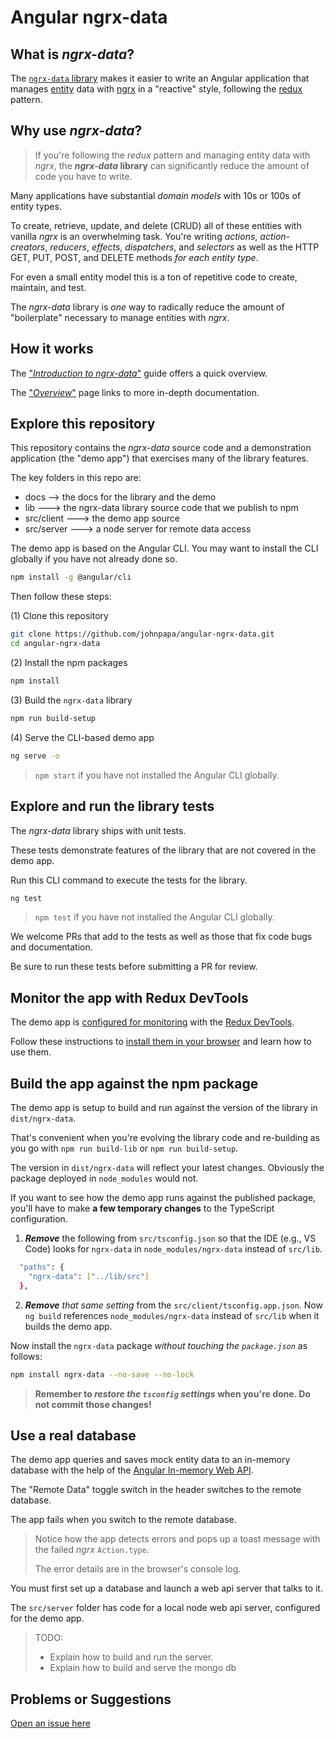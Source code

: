 # Angular ngrx-data

## What is _ngrx-data_?

The
[`ngrx-data` library](https://github.com/johnpapa/angular-ngrx-data)
makes it easier to write an Angular application that manages
[entity](https://github.com/johnpapa/angular-ngrx-data/blob/master/docs/faq.md#entity)
data with
[ngrx](https://github.com/ngrx/platform/blob/master/README.md)
in a "reactive" style, following the
[redux](https://redux.js.org/) pattern.

## Why use _ngrx-data_?

> If you're following the _redux_ pattern and managing entity data with _ngrx_,
the **_ngrx-data_ library** can significantly reduce the amount of code you have to write.

Many applications have substantial _domain models_ with 10s or 100s of entity types.

To create, retrieve, update, and delete (CRUD) all of these entities with vanilla _ngrx_ is an overwhelming task.
You're writing _actions_, _action-creators_, _reducers_, _effects_, _dispatchers_, and _selectors_ as well as the HTTP GET, PUT, POST, and DELETE methods _for each entity type_.

For even a small entity model this is a ton of repetitive code to create, maintain, and test.

The _ngrx-data_ library is _one_ way to radically reduce the amount of "boilerplate" necessary to manage entities with _ngrx_.

## How it works

The
["_Introduction to ngrx-data_"](https://github.com/johnpapa/angular-ngrx-data/blob/master/docs/introduction.md)
guide offers a quick overview.

The
["_Overview_"](https://github.com/johnpapa/angular-ngrx-data/blob/master/docs/README.md) page links to more in-depth documentation.

## Explore this repository

This repository contains the _ngrx-data_ source code and a
demonstration application (the "demo app") that exercises many of the library features.

The key folders in this repo are:

* docs --> the docs for the library and the demo
* lib ---> the ngrx-data library source code that we publish to npm
* src/client ---> the demo app source
* src/server ---> a node server for remote data access

The demo app is based on the Angular CLI.
You may want to install the CLI globally if you have not already done so.

```bash
npm install -g @angular/cli
```

Then follow these steps:

(1) Clone this repository

```bash
git clone https://github.com/johnpapa/angular-ngrx-data.git
cd angular-ngrx-data
```

(2) Install the npm packages

```bash
npm install
```

(3) Build the `ngrx-data` library

```bash
npm run build-setup
```

(4) Serve the CLI-based demo app

```bash
ng serve -o
```

>`npm start` if you have not installed the Angular CLI globally.

## Explore and run the library tests

The _ngrx-data_ library ships with unit tests.

These tests demonstrate features of the library that are not covered in the demo app.

Run this CLI command to execute the tests for the library.

```bash
ng test
```

> `npm test` if you have not installed the Angular CLI globally.

We welcome PRs that add to the tests as well as those that fix code bugs and documentation.

Be sure to run these tests before submitting a PR for review.

## Monitor the app with Redux DevTools

The demo app is
[configured for monitoring](https://github.com/ngrx/platform/tree/master/docs/store-devtools)
with the
[Redux DevTools](https://github.com/zalmoxisus/redux-devtools-extension).

Follow these instructions to
[install them in your browser](https://github.com/zalmoxisus/redux-devtools-extension)
and learn how to use them.

## Build the app against the npm package

The demo app is setup to build and run against the version of the library in
`dist/ngrx-data`.

That's convenient when you're evolving the library code and
re-building as you go with `npm run build-lib` or `npm run build-setup`.

The version in `dist/ngrx-data` will reflect your latest changes.
Obviously the package deployed in `node_modules` would not.

If you want to see how the demo app runs against the published package, you'll have to make **a few temporary changes** to the TypeScript configuration.

1. **_Remove_** the following from `src/tsconfig.json` so that the IDE (e.g., VS Code)
   looks for `ngrx-data` in `node_modules/ngrx-data` instead of `src/lib`.

  ```bash
    "paths": {
      "ngrx-data": ["../lib/src"]
    },
  ```

2. **_Remove_** _that same setting_ from the `src/client/tsconfig.app.json`.
   Now `ng build` references `node_modules/ngrx-data` instead of `src/lib` when it builds the demo app.

Now install the `ngrx-data` package _without touching the `package.json`_ as follows:

```bash
npm install ngrx-data --no-save --no-lock
```

> **Remember to _restore the `tsconfig` settings_ when you're done. Do not commit those changes!**

## Use a real database

The demo app queries and saves mock entity data to an in-memory database with the help of the
[Angular In-memory Web API](https://github.com/angular/in-memory-web-api).

The "Remote Data" toggle switch in the header switches
to the remote database.

The app fails when you switch to the remote database.

> Notice how the app detects errors and pops up a toast message with the failed _ngrx_ `Action.type`.
>
> The error details are in the browser's console log.

You must first set up a database and launch a web api server that talks to it.

The `src/server` folder has code for a local node web api server, configured for the demo app.

>TODO: 
> * Explain how to build and run the server.
> * Explain how to build and serve the mongo db

<!-- 

>TODO: Fix the broken server-oriented commands in package.json

### Create a MongoDb

1. Create a [CosmosDB instance](https://docs.microsoft.com/en-us/azure/cosmos-db/tutorial-develop-mongodb-nodejs-part4)

### Build and launch the node server

1. Build the Angular app and launch the node server

```bash
???
```

1. Open the browser to <http://localhost:3001>

### Docker

* Install and run [Docker](https://www.docker.com/community-edition)

#### Environment file

Create an empty file named `.env` in the root of the app. We'll fill this in later.

#### Docker Compose with Debugging

Create the Docker image and run it locally. This commands uses `docker-compose` to build the image
and run the container.

This opens port `9229` for debugging.

```bash
npm run docker-debug
open http://localhost:3001
```

Open VS Code, launch the `Docker: Attach to Node` debugging profile

### Optional Database

```bash
NODE_ENV=development

PORT=3001
PUBLICWEB=./publicweb

COSMOSDB_ACCOUNT=your_cosmos_account
COSMOSDB_DB=your_cosmos_db
COSMOSDB_KEY=your_cosmos_key
COSMOSDB_PORT=10255
```

Out of the box you can run the demo with an in memory data service instead of a live database. If you wish to use a database, you can set up a local mongo server or a remote CosmosDB/MongoDB server in the cloud.

1. Configure Cosmos DB server settings

   Copy the contents from `.env.example` into `.env`. Replace the values with your specific configuration. Don't worry, this file is in the `.gitignore` so it won't get pushed to github.

   ```javascript
   NODE_ENV=development

   PORT=3001
   PUBLICWEB=./publicweb

   COSMOSDB_ACCOUNT=your_cosmos_account
   COSMOSDB_DB=your_cosmos_db
   COSMOSDB_KEY=your_cosmos_key
   COSMOSDB_PORT=10255
   ```
-->

## Problems or Suggestions

[Open an issue here](https://github.com/johnpapa/angular-ngrx-data/issues)
